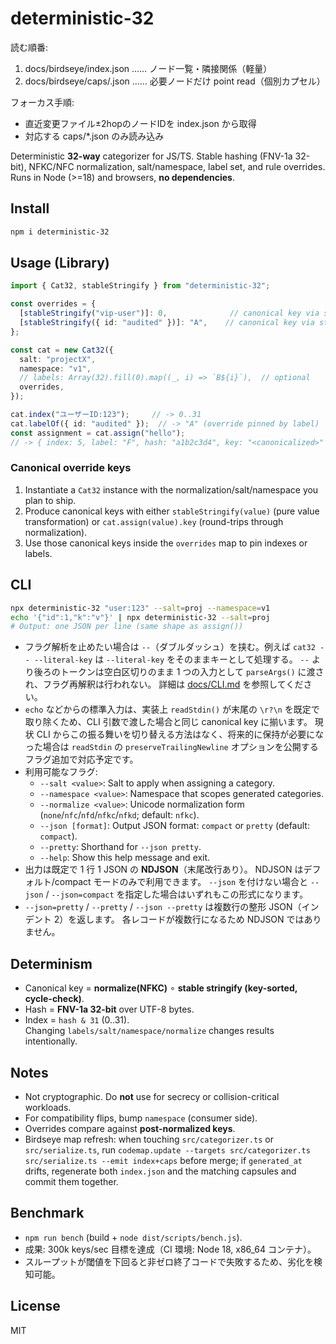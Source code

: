 # deterministic-32

<!-- guardrails:yaml
forbidden_paths:
  - "/core/schema/**"
  - "/auth/**"
require_human_approval:
  - "/governance/**"
slo:
  lead_time_p95_hours: 72
  mttr_p95_minutes: 60
  change_failure_rate_max: 0.10
-->

<!-- LLM-BOOTSTRAP v1 -->
読む順番:
1. docs/birdseye/index.json  …… ノード一覧・隣接関係（軽量）
2. docs/birdseye/caps/<path>.json …… 必要ノードだけ point read（個別カプセル）

フォーカス手順:
- 直近変更ファイル±2hopのノードIDを index.json から取得
- 対応する caps/*.json のみ読み込み
<!-- /LLM-BOOTSTRAP -->

Deterministic **32-way** categorizer for JS/TS.
Stable hashing (FNV-1a 32-bit), NFKC/NFC normalization, salt/namespace, label set, and rule overrides.  
Runs in Node (>=18) and browsers, **no dependencies**.

## Install
```bash
npm i deterministic-32
```

## Usage (Library)
```ts
import { Cat32, stableStringify } from "deterministic-32";

const overrides = {
  [stableStringify("vip-user")]: 0,              // canonical key via stable stringify
  [stableStringify({ id: "audited" })]: "A",    // canonical key via stable stringify
};

const cat = new Cat32({
  salt: "projectX",
  namespace: "v1",
  // labels: Array(32).fill(0).map((_, i) => `B${i}`),  // optional
  overrides,
});

cat.index("ユーザーID:123");     // -> 0..31
cat.labelOf({ id: "audited" });  // -> "A" (override pinned by label)
const assignment = cat.assign("hello");
// -> { index: 5, label: "F", hash: "a1b2c3d4", key: "<canonicalized>" }
```

### Canonical override keys

1. Instantiate a `Cat32` instance with the normalization/salt/namespace you plan to ship.
2. Produce canonical keys with either `stableStringify(value)` (pure value transformation) or `cat.assign(value).key` (round-trips through normalization).
3. Use those canonical keys inside the `overrides` map to pin indexes or labels.

## CLI
```bash
npx deterministic-32 "user:123" --salt=proj --namespace=v1
echo '{"id":1,"k":"v"}' | npx deterministic-32 --salt=proj
# Output: one JSON per line (same shape as assign())
```
- フラグ解析を止めたい場合は `--`（ダブルダッシュ）を挟む。例えば `cat32 -- --literal-key` は `--literal-key` をそのままキーとして処理する。
  `--` より後ろのトークンは空白区切りのまま 1 つの入力として `parseArgs()` に渡され、フラグ再解釈は行われない。
  詳細は [docs/CLI.md](./docs/CLI.md) を参照してください。
- `echo` などからの標準入力は、実装上 `readStdin()` が末尾の `\r?\n` を既定で取り除くため、CLI 引数で渡した場合と同じ canonical key に揃います。
  現状 CLI からこの振る舞いを切り替える方法はなく、将来的に保持が必要になった場合は `readStdin` の `preserveTrailingNewline` オプションを公開するフラグ追加で対応予定です。
- 利用可能なフラグ:
  - `--salt <value>`: Salt to apply when assigning a category.
  - `--namespace <value>`: Namespace that scopes generated categories.
  - `--normalize <value>`: Unicode normalization form (`none`/`nfc`/`nfd`/`nfkc`/`nfkd`; default: `nfkc`).
  - `--json [format]`: Output JSON format: `compact` or `pretty` (default: `compact`).
  - `--pretty`: Shorthand for `--json pretty`.
  - `--help`: Show this help message and exit.
- 出力は既定で 1 行 1 JSON の **NDJSON**（末尾改行あり）。
  NDJSON はデフォルト/compact モードのみで利用できます。
  `--json` を付けない場合と `--json` / `--json=compact` を指定した場合はいずれもこの形式になります。
- `--json=pretty` / `--pretty` / `--json --pretty` は複数行の整形 JSON（インデント 2）を返します。
  各レコードが複数行になるため NDJSON ではありません。

## Determinism
- Canonical key = **normalize(NFKC)** ∘ **stable stringify (key-sorted, cycle-check)**.
- Hash = **FNV-1a 32-bit** over UTF-8 bytes.
- Index = `hash & 31` (0..31).  
Changing `labels/salt/namespace/normalize` changes results intentionally.

## Notes
- Not cryptographic. Do **not** use for secrecy or collision-critical workloads.
- For compatibility flips, bump `namespace` (consumer side).
- Overrides compare against **post-normalized keys**.
- Birdseye map refresh: when touching `src/categorizer.ts` or `src/serialize.ts`, run `codemap.update --targets src/categorizer.ts src/serialize.ts --emit index+caps` before merge; if `generated_at` drifts, regenerate both `index.json` and the matching capsules and commit them together.

## Benchmark
- `npm run bench` (build + `node dist/scripts/bench.js`).
- 成果: 300k keys/sec 目標を達成（CI 環境: Node 18, x86_64 コンテナ）。
- スループットが閾値を下回ると非ゼロ終了コードで失敗するため、劣化を検知可能。

## License
MIT
